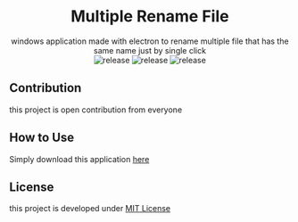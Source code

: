 <div align="center">

# Multiple Rename File
windows application made with electron to rename multiple file that has the same name just by single click  
![release](https://img.shields.io/badge/build-passing-green.svg) 
![release](https://img.shields.io/badge/coverage-90%25-green.svg) 
![release](https://img.shields.io/badge/version-0.2.0-orange.svg) 
</div>

## Contribution
this project is open contribution from everyone  

## How to Use
Simply download this application <a href="https://drive.google.com/file/d/1clt4iFP6joHpO-2sxkDt0Ao5fzi3XxNt/view?usp=sharing">here</a>
  
## License
this project is developed under [MIT License](https://github.com/dhanyn10/minikuna/blob/master/LICENSE)